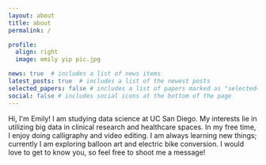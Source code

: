 ```yaml
---
layout: about
title: about
permalink: /

profile:
  align: right
  image: emily yip pic.jpg

news: true  # includes a list of news items
latest_posts: true  # includes a list of the newest posts
selected_papers: false # includes a list of papers marked as "selected={true}"
social: false # includes social icons at the bottom of the page
---
```


Hi, I'm Emily! I am studying data science at UC San Diego. My interests lie in utilizing big data in clinical research and healthcare spaces. 
In my free time, I enjoy doing calligraphy and video editing. I am always learning new things; currently I am exploring balloon art and electric bike conversion. I would love to get to know you, so feel free to shoot me a message!
